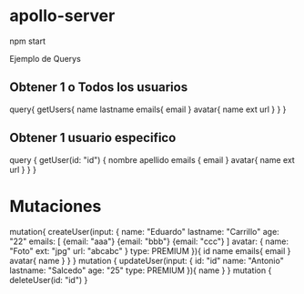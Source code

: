 # apollo-server

npm start

Ejemplo de Querys
## Obtener 1 o Todos los usuarios
query{
  getUsers{
    name
    lastname
    emails{
      email
    }
    avatar{
      name
      ext
      url
    }
  }
}

## Obtener 1  usuario especifico
query {
  getUser(id: "id") {
    nombre
    apellido
    emails {
      email
    }
    avatar{
      name
      ext
      url
    }
  }
}

# Mutaciones
mutation{
  createUser(input: {
    name: "Eduardo"
    lastname: "Carrillo"
    age: "22"
    emails: [
      {email: "aaa"}
      {email: "bbb"}
      {email: "ccc"}
    ]
    avatar: {
      name: "Foto"
      ext: "jpg"
      url: "abcabc"
    }
    type: PREMIUM
  }){
    id
    name
    emails{
      email
    }
    avatar{
      name
    }
  }
}
mutation {
  updateUser(input: {
    id: "id"
    name: "Antonio"
    lastname: "Salcedo"
    age: "25"
    type: PREMIUM
  }){
    name
  }
}
mutation {
  deleteUser(id: "id")
}